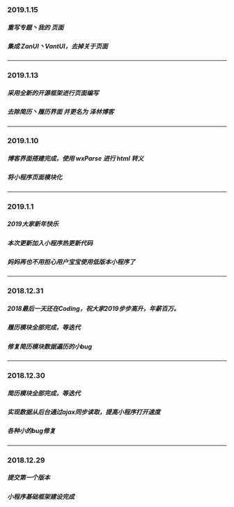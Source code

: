 ### 2019.1.15

##### 重写专题丶我的 页面

##### 集成 ZanUI丶VantUI，去掉关于页面

--------------------------------------------

### 2019.1.13

##### 采用全新的开源框架进行页面编写

##### 去除简历丶履历界面 并更名为 泽林博客

----------------------------------

### 2019.1.10

##### 博客界面搭建完成，使用 wxParse 进行 html 转义

##### 将小程序页面模块化

--------------------------------------------------

### 2019.1.1

##### 2019大家新年快乐

##### 本次更新加入小程序热更新代码

##### 妈妈再也不用担心用户宝宝使用低版本小程序了

-----------------------------------------

### 2018.12.31

##### 2018最后一天还在Coding，祝大家2019步步高升，年薪百万。

##### 履历模块全部完成，等迭代

##### 修复简历模块数据遍历的小bug

---------------------------------------------------------------------------------------

### 2018.12.30

##### 简历模块全部完成，等迭代

##### 实现数据从后台通过ajax同步读取，提高小程序打开速度
##### 各种小的bug修复

------------------------------------------------------------

### 2018.12.29

##### 提交第一个版本
##### 小程序基础框架建设完成
